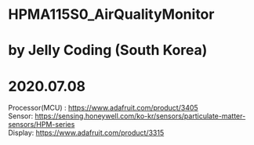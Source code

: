 # HPMA115S0_AirQualityMonitor

# by Jelly Coding (South Korea)  
# 2020.07.08 


Processor(MCU) : https://www.adafruit.com/product/3405  
Sensor: https://sensing.honeywell.com/ko-kr/sensors/particulate-matter-sensors/HPM-series  
Display: https://www.adafruit.com/product/3315 

